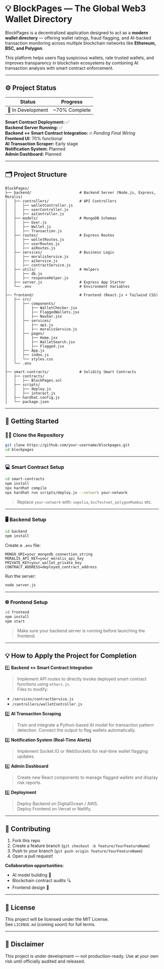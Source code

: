 
# 💡 BlockPages — The Global Web3 Wallet Directory

BlockPages is a decentralized application designed to act as a **modern wallet directory** — offering wallet ratings, fraud flagging, and AI-backed transaction monitoring across multiple blockchain networks like **Ethereum, BSC, and Polygon**.

This platform helps users flag suspicious wallets, rate trusted wallets, and improves transparency in blockchain ecosystems by combining AI transaction analysis with smart contract enforcement.

---

## ⚙️ **Project Status**

| Status           | Progress  |
|------------------|-----------|
| 🚧 In Development | ~70% Complete |

**Smart Contract Deployment:** ✅  
**Backend Server Running:** ✅  
**Backend ↔ Smart Contract Integration:** 🔥 *Pending Final Wiring*  
**Frontend UI:** 70% functional  
**AI Transaction Scraper:** Early stage  
**Notification System:** Planned  
**Admin Dashboard:** Planned  

---

## 🗂 **Project Structure**

```plaintext
BlockPages/
├── backend/                      # Backend Server (Node.js, Express, Moralis)
│   ├── controllers/              # API Controllers
│   │   ├── walletController.js
│   │   ├── userController.js
│   │   ├── aiController.js
│   ├── models/                   # MongoDB Schemas
│   │   ├── User.js
│   │   ├── Wallet.js
│   │   ├── Transaction.js
│   ├── routes/                   # Express Routes
│   │   ├── walletRoutes.js
│   │   ├── userRoutes.js
│   │   ├── aiRoutes.js
│   ├── services/                 # Business Logic
│   │   ├── moralisService.js
│   │   ├── aiService.js
│   │   ├── contractService.js
│   ├── utils/                    # Helpers
│   │   ├── db.js
│   │   ├── responseHelper.js
│   ├── server.js                 # Express App Starter
│   └── .env                      # Environment Variables
│
├── frontend/                     # Frontend (React.js + Tailwind CSS)
│   ├── src/
│   │   ├── components/
│   │   │   ├── WalletChecker.jsx
│   │   │   ├── FlaggedWallets.jsx
│   │   │   ├── Navbar.jsx
│   │   ├── services/
│   │   │   ├── api.js
│   │   │   ├── moralisService.js
│   │   ├── pages/
│   │   │   ├── Home.jsx
│   │   │   ├── WalletSearch.jsx
│   │   │   ├── Flagged.jsx
│   │   ├── App.js
│   │   ├── index.js
│   │   └── styles.css
│   └── .env
│
├── smart-contracts/              # Solidity Smart Contracts
│   ├── contracts/
│   │   ├── BlockPages.sol
│   ├── scripts/
│   │   ├── deploy.js
│   │   ├── interact.js
│   ├── hardhat.config.js
│   └── package.json
```

---

## 🚀 **Getting Started**

### 🧑‍💻 Clone the Repository

```bash
git clone https://github.com/your-username/blockpages.git
cd blockpages
```

---

### 💻 Smart Contract Setup

```bash
cd smart-contracts
npm install
npx hardhat compile
npx hardhat run scripts/deploy.js --network your-network
```

> Replace `your-network` with: `sepolia`, `bscTestnet`, `polygonMumbai` etc.

---

### 🖥️ Backend Setup

```bash
cd backend
npm install
```

Create a `.env` file:

```env
MONGO_URI=your_mongodb_connection_string
MORALIS_API_KEY=your_moralis_api_key
PRIVATE_KEY=your_wallet_private_key
CONTRACT_ADDRESS=deployed_contract_address
```

Run the server:

```bash
node server.js
```

---

### 🌐 Frontend Setup

```bash
cd frontend
npm install
npm start
```

> Make sure your backend server is running before launching the frontend.

---

## 💡 **How to Apply the Project for Completion**

1️⃣ **Backend ↔ Smart Contract Integration**  
> Implement API routes to directly invoke deployed smart contract functions using `ethers.js`.  
Files to modify:  
- `/services/contractService.js`  
- `/controllers/walletController.js`  

2️⃣ **AI Transaction Scraping**  
> Train and integrate a Python-based AI model for transaction pattern detection. Connect the output to flag wallets automatically.

3️⃣ **Notification System (Real-Time Alerts)**  
> Implement Socket.IO or WebSockets for real-time wallet flagging updates.

4️⃣ **Admin Dashboard**  
> Create new React components to manage flagged wallets and display risk reports.

5️⃣ **Deployment**  
> Deploy Backend on DigitalOcean / AWS.  
> Deploy Frontend on Vercel or Netlify.

---

## 🤝 **Contributing**

1. Fork this repo  
2. Create a feature branch (`git checkout -b feature/YourFeatureName`)  
3. Push to your branch (`git push origin feature/YourFeatureName`)  
4. Open a pull request!  

**Collaboration opportunities:**  
- AI model building 🧠  
- Blockchain contract audits 🔍  
- Frontend design 🎨  

---

## 📜 License  

This project will be licensed under the MIT License.  
See `LICENSE.md` (coming soon!) for full terms.

---

## 📣 **Disclaimer**

This project is under development — not production-ready. Use at your own risk until officially audited and released.
